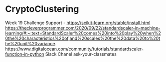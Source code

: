 # CryptoClustering
Week 19 Challenge
Support - https://scikit-learn.org/stable/install.html
https://thecleverprogrammer.com/2020/09/22/standardscaler-in-machine-learning/#:~:text=StandardScaler%20comes%20into%20play%20when%20the%20characteristics%20of,and%20scales%20the%20data%20to%20the%20unit%20variance.
https://www.digitalocean.com/community/tutorials/standardscaler-function-in-python
Slack Chanel ask-your-classmates